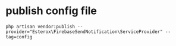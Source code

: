 # publish config file
```
php artisan vendor:publish --provider="Esterox\FirebaseSendNotification\ServiceProvider" --tag=config
```
